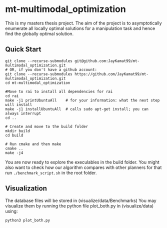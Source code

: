 # mt-multimodal_optimization
This is my masters thesis project. The aim of the project is to asymptotically enumerate all locally optimal solutions for a manipulation task and hence find the globally optimal solution. 

## Quick Start

```
git clone --recurse-submodules git@github.com:JayKamat99/mt-multimodal_optimization.git
# OR, if you don't have a github account:
git clone --recurse-submodules https://github.com/JayKamat99/mt-multimodal_optimization.git
cd mt-multimodal_optimization

#Move to rai to install all dependencies for rai
cd rai
make -j1 printUbuntuAll    # for your information: what the next step will install
make -j1 installUbuntuAll  # calls sudo apt-get install; you can always interrupt
cd ..

# Create and move to the build folder
mkdir build
cd build

# Run cmake and then make
cmake .. 
make -j4
```

You are now ready to explore the execulables in the build folder. You might also want to check how our algorithm compares with other planners for that run `./benchmark_script.sh` in the root folder.

## Visualization
The database files will be stored in (visualize/data/Benchmarks) You may visualize them by running the python file plot_both.py in (visualize/data) using:
```
python3 plot_both.py
```
